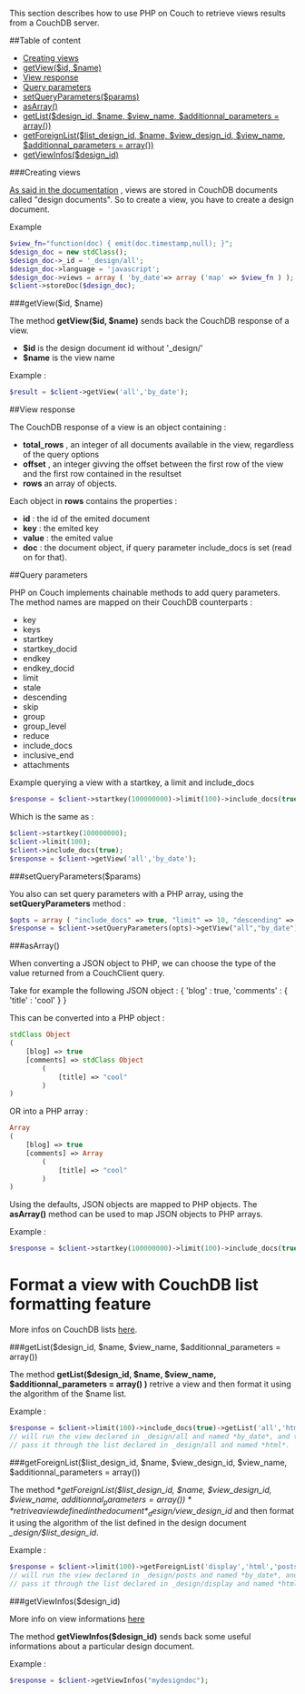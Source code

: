 This section describes how to use PHP on Couch to retrieve views results from a CouchDB server.

##Table of content
- [Creating views](#creating-views)
- [getView($id, $name)](#getviewid-name)
- [View response](#view-response)
- [Query parameters](#query-parameters)
- [setQueryParameters($params)](#setqueryparametersparams)
- [asArray()](#asarray)
- [getList($design_id, $name, $view_name, $additionnal_parameters = array())](#getlistdesign_id-name-view_name-additionnal_parameters--array)
- [getForeignList($list_design_id, $name, $view_design_id, $view_name, $additionnal_parameters = array()) ](#getforeignlistlist_design_id-name-view_design_id-view_name-additionnal_parameters--array)
- [getViewInfos($design_id)](#getviewinfosdesign_id)

###Creating views


[As said in the documentation](http://wiki.apache.org/couchdb/HTTP_view_API) , views are stored in CouchDB documents called "design documents". So to create a view, you have to create a design document.

Example

```php
$view_fn="function(doc) { emit(doc.timestamp,null); }";
$design_doc = new stdClass();
$design_doc->_id = '_design/all';
$design_doc->language = 'javascript';
$design_doc->views = array ( 'by_date'=> array ('map' => $view_fn ) );
$client->storeDoc($design_doc);
```

###getView($id, $name)

The method **getView($id, $name)** sends back the CouchDB response of a view.
 
* **$id** is the design document id without '_design/'
* **$name** is the view name

Example :
```php
$result = $client->getView('all','by_date');
```

##View response

The CouchDB response of a view is an object containing :

* **total_rows** , an integer of all documents available in the view, regardless of the query options
* **offset** , an integer givving the offset between the first row of the view and the first row contained in the resultset
* **rows** an array of objects.

Each object in **rows** contains the properties :

* **id** : the id of the emited document
* **key** : the emited key
* **value** : the emited value
* **doc** : the document object, if query parameter include_docs is set (read on for that).

##Query parameters

PHP on Couch implements chainable methods to add query parameters. The method names are mapped on their CouchDB counterparts :

* key
* keys
* startkey
* startkey_docid
* endkey
* endkey_docid
* limit
* stale
* descending
* skip
* group
* group_level
* reduce
* include_docs
* inclusive_end
* attachments

Example querying a view with a startkey, a limit and include_docs

```php
$response = $client->startkey(100000000)->limit(100)->include_docs(true)->getView('all','by_date');
```

Which is the same as :

```php
$client->startkey(100000000);
$client->limit(100);
$client->include_docs(true);
$response = $client->getView('all','by_date');
```

###setQueryParameters($params)

You also can set query parameters with a PHP array, using the **setQueryParameters** method :

```php
$opts = array ( "include_docs" => true, "limit" => 10, "descending" => true );
$response = $client->setQueryParameters(opts)->getView("all","by_date");
```

###asArray()

When converting a JSON object to PHP, we can choose the type of the value returned from a CouchClient query.

Take for example the following JSON object :
    { 'blog' : true, 'comments' : { 'title' : 'cool' } }

This can be converted into a PHP object :

```php
stdClass Object
(
    [blog] => true
    [comments] => stdClass Object
        (
            [title] => "cool"
        )
)
```

OR into a PHP array :

```php
Array
(
    [blog] => true
    [comments] => Array
        (
            [title] => "cool"
        )
)
```

Using the defaults, JSON objects are mapped to PHP objects. The **asArray()** method can be used to map JSON objects to PHP arrays.

Example :

```php
$response = $client->startkey(100000000)->limit(100)->include_docs(true)->asArray()->getView('all','by_date');
```

Format a view with CouchDB list formatting feature
==================================================

More infos on CouchDB lists [here](http://wiki.apache.org/couchdb/Formatting_with_Show_and_List).

###getList($design_id, $name, $view_name, $additionnal_parameters = array())

The method **getList($design_id, $name, $view_name, $additionnal_parameters = array() )** retrive a view and then format it using the algorithm of the $name list.

Example :

```php
$response = $client->limit(100)->include_docs(true)->getList('all','html','by_date');
// will run the view declared in _design/all and named *by_date*, and then
// pass it through the list declared in _design/all and named *html*.
```

###getForeignList($list_design_id, $name, $view_design_id, $view_name, $additionnal_parameters = array())

The method **getForeignList($list_design_id, $name, $view_design_id, $view_name, $additionnal_parameters = array() )** retrive a view 
defined in the document *_design/$view_design_id* and then format it using the algorithm of the list defined in the design document 
*_design/$list_design_id*.

Example :

```php
$response = $client->limit(100)->getForeignList('display','html','posts','by_date');
// will run the view declared in _design/posts and named *by_date*, and then
// pass it through the list declared in _design/display and named *html*.
```


###getViewInfos($design_id)

More info on view informations [here](http://wiki.apache.org/couchdb/HTTP_view_API#Getting_Information_about_Design_Documents_.28and_their_Views.29)

The method **getViewInfos($design_id)** sends back some useful informations about a particular design document.

Example :

```php
$response = $client->getViewInfos("mydesigndoc");
```
